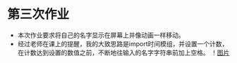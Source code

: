 # 第三次作业
- 本次作业要求将自己的名字显示在屏幕上并像动画一样移动。
- 经过老师在课上的提醒，我的大致思路是import时间模组，并设置一个计数，在计数达到设置的数值之前，不断地往输入的名字字符串前加上空格。
！[图片](https://github.com/ZiChenHuang/computational_physics_N2015301020149/blob/master/%E7%AC%AC%E4%B8%89%E6%AC%A1%E4%BD%9C%E4%B8%9A/%E6%BA%90%E4%BB%A3%E7%A0%81%E6%88%AA%E5%9B%BE.png)
